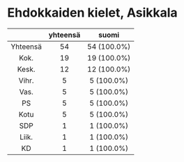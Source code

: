 # Ehdokkaiden kielet, Asikkala

| |yhteensä|suomi|
|:---:|:---:|:---:|
|Yhteensä|54|54 (100.0%)|
|Kok.|19|19 (100.0%)|
|Kesk.|12|12 (100.0%)|
|Vihr.|5|5 (100.0%)|
|Vas.|5|5 (100.0%)|
|PS|5|5 (100.0%)|
|Kotu|5|5 (100.0%)|
|SDP|1|1 (100.0%)|
|Liik.|1|1 (100.0%)|
|KD|1|1 (100.0%)|


